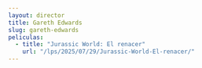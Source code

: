 ```yaml
---
layout: director
title: Gareth Edwards
slug: gareth-edwards
peliculas:
  - title: "Jurassic World: El renacer"
    url: "/lps/2025/07/29/Jurassic-World-El-renacer/"
---
```

